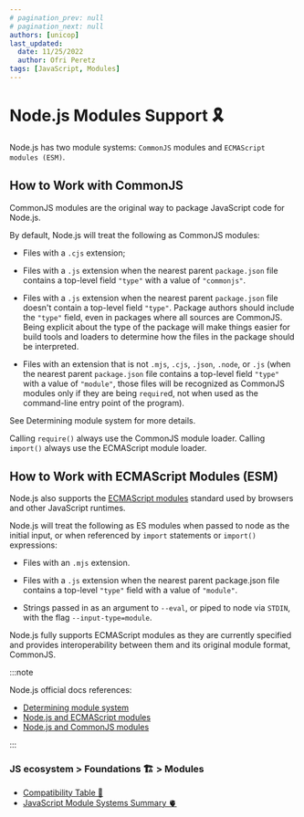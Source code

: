 ```yaml
---
# pagination_prev: null
# pagination_next: null
authors: [unicop]
last_updated:
  date: 11/25/2022
  author: Ofri Peretz
tags: [JavaScript, Modules]
---
```


# Node.js Modules Support 🎗

Node.js has two module systems: `CommonJS` modules and `ECMAScript modules (ESM)`.

## How to Work with CommonJS

CommonJS modules are the original way to package JavaScript code for Node.js.

By default, Node.js will treat the following as CommonJS modules:

- Files with a `.cjs` extension;

- Files with a `.js` extension when the nearest parent `package.json` file contains a top-level field `"type"` with a value of `"commonjs"`.

- Files with a `.js` extension when the nearest parent `package.json` file doesn't contain a top-level field `"type"`. Package authors should include the `"type"` field, even in packages where all sources are CommonJS. Being explicit about the type of the package will make things easier for build tools and loaders to determine how the files in the package should be interpreted.

- Files with an extension that is not `.mjs`, `.cjs`, `.json`, `.node`, or `.js` (when the nearest parent `package.json` file contains a top-level field `"type"` with a value of `"module"`, those files will be recognized as CommonJS modules only if they are being `require`d, not when used as the command-line entry point of the program).

See Determining module system for more details.

Calling `require()` always use the CommonJS module loader. Calling `import()` always use the ECMAScript module loader.

## How to Work with ECMAScript Modules (ESM)

Node.js also supports the [ECMAScript modules](https://nodejs.org/api/esm.html#enabling) standard used by browsers and other JavaScript runtimes.

Node.js will treat the following as ES modules when passed to node as the initial input, or when referenced by `import` statements or `import()` expressions:

- Files with an `.mjs` extension.

- Files with a `.js` extension when the nearest parent package.json file contains a top-level `"type"` field with a value of `"module"`.

- Strings passed in as an argument to `--eval`, or piped to node via `STDIN`, with the flag `--input-type=module`.

Node.js fully supports ECMAScript modules as they are currently specified and provides interoperability between them and its original module format, CommonJS.

:::note

Node.js official docs references:

- [Determining module system](https://nodejs.org/api/packages.html#determining-module-system)
- [Node.js and ECMAScript modules](https://nodejs.org/api/esm.html#modules-ecmascript-modules)
- [Node.js and CommonJS modules](https://nodejs.org/api/modules.html#modules-commonjs-modules)

:::

### JS ecosystem > Foundations 🏗️ > Modules

- [Compatibility Table 📐](./modules-compatibility.md)
- [JavaScript Module Systems Summary 🫀](./summary.md)
